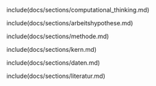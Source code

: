 include(docs/sections/computational_thinking.md)

include(docs/sections/arbeitshypothese.md)

include(docs/sections/methode.md)

include(docs/sections/kern.md)

include(docs/sections/daten.md)

include(docs/sections/literatur.md)

